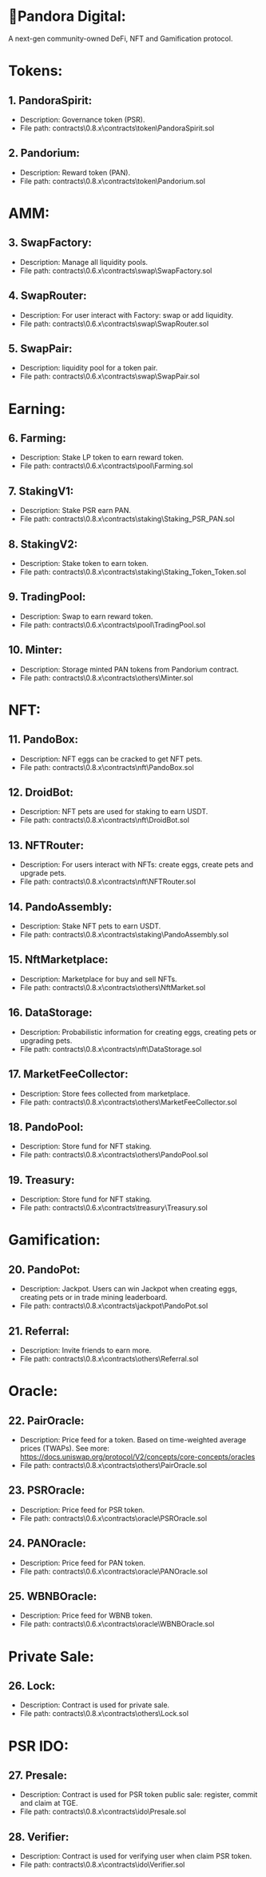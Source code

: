 # 🤖Pandora Digital:
A next-gen community-owned DeFi, NFT and Gamification protocol.

# Tokens:

## 1. PandoraSpirit:
- Description: Governance token (PSR).
- File path: contracts\0.8.x\contracts\token\PandoraSpirit.sol

## 2. Pandorium:
- Description: Reward token (PAN).
- File path: contracts\0.8.x\contracts\token\Pandorium.sol

# AMM:

## 3. SwapFactory:
- Description: Manage all liquidity pools.
- File path: contracts\0.6.x\contracts\swap\SwapFactory.sol

## 4. SwapRouter:
- Description: For user interact with Factory: swap or add liquidity.
- File path: contracts\0.6.x\contracts\swap\SwapRouter.sol

## 5. SwapPair:
- Description: liquidity pool for a token pair.
- File path: contracts\0.6.x\contracts\swap\SwapPair.sol

# Earning:
## 6. Farming:
- Description: Stake LP token to earn reward token.
- File path: contracts\0.6.x\contracts\pool\Farming.sol

## 7. StakingV1:
- Description: Stake PSR earn PAN.
- File path: contracts\0.8.x\contracts\staking\Staking_PSR_PAN.sol

## 8. StakingV2:
- Description: Stake token to earn token.
- File path: contracts\0.8.x\contracts\staking\Staking_Token_Token.sol

## 9. TradingPool:
- Description: Swap to earn reward token.
- File path: contracts\0.6.x\contracts\pool\TradingPool.sol

## 10. Minter:
- Description: Storage minted PAN tokens from Pandorium contract.
- File path: contracts\0.8.x\contracts\others\Minter.sol
# NFT:
## 11. PandoBox:
- Description: NFT eggs can be cracked to get NFT pets.
- File path: contracts\0.8.x\contracts\nft\PandoBox.sol

## 12. DroidBot:
- Description: NFT pets are used for staking to earn USDT.
- File path: contracts\0.8.x\contracts\nft\DroidBot.sol

## 13. NFTRouter:
- Description: For users interact with NFTs: create eggs, create pets and upgrade pets.
- File path: contracts\0.8.x\contracts\nft\NFTRouter.sol

## 14. PandoAssembly: 
- Description: Stake NFT pets to earn USDT.
- File path: contracts\0.8.x\contracts\staking\PandoAssembly.sol

## 15. NftMarketplace:
- Description: Marketplace for buy and sell NFTs.
- File path: contracts\0.8.x\contracts\others\NftMarket.sol

## 16. DataStorage: 
- Description: Probabilistic information for creating eggs, creating pets or upgrading pets.
- File path: contracts\0.8.x\contracts\nft\DataStorage.sol

## 17. MarketFeeCollector:
- Description: Store fees collected from marketplace.
- File path: contracts\0.8.x\contracts\others\MarketFeeCollector.sol

## 18. PandoPool:
- Description: Store fund for NFT staking.
- File path: contracts\0.8.x\contracts\others\PandoPool.sol

## 19. Treasury:
- Description: Store fund for NFT staking.
- File path: contracts\0.6.x\contracts\treasury\Treasury.sol

# Gamification:
## 20. PandoPot:
- Description: Jackpot. Users can win Jackpot when creating eggs, creating pets or in trade mining leaderboard.
- File path: contracts\0.8.x\contracts\jackpot\PandoPot.sol

## 21. Referral:
- Description: Invite friends to earn more.
- File path: contracts\0.8.x\contracts\others\Referral.sol

# Oracle:
## 22. PairOracle:
- Description: Price feed for a token. Based on time-weighted average prices (TWAPs). See more: https://docs.uniswap.org/protocol/V2/concepts/core-concepts/oracles
- File path: contracts\0.8.x\contracts\others\PairOracle.sol

## 23. PSROracle:
- Description: Price feed for PSR token.
- File path: contracts\0.6.x\contracts\oracle\PSROracle.sol

## 24. PANOracle:
- Description: Price feed for PAN token.
- File path: contracts\0.6.x\contracts\oracle\PANOracle.sol

## 25. WBNBOracle:
- Description: Price feed for WBNB token.
- File path: contracts\0.6.x\contracts\oracle\WBNBOracle.sol

# Private Sale:
## 26. Lock:
- Description: Contract is used for private sale.
- File path: contracts\0.8.x\contracts\others\Lock.sol

# PSR IDO:
## 27. Presale:
- Description: Contract is used for PSR token public sale: register, commit and claim at TGE.
- File path: contracts\0.8.x\contracts\ido\Presale.sol

## 28. Verifier:
- Description: Contract is used for verifying user when claim PSR token.
- File path: contracts\0.8.x\contracts\ido\Verifier.sol

